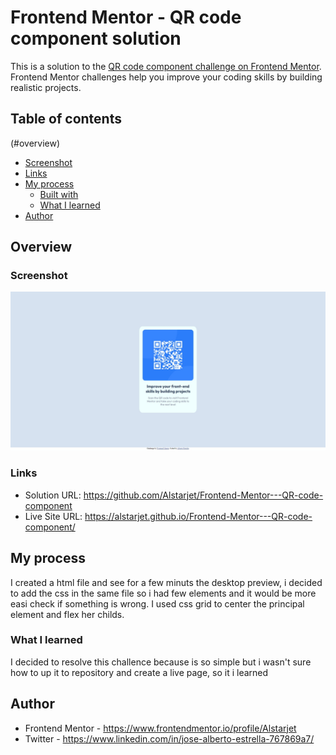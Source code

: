 # Frontend Mentor - QR code component solution

This is a solution to the [QR code component challenge on Frontend Mentor](https://www.frontendmentor.io/challenges/qr-code-component-iux_sIO_H). Frontend Mentor challenges help you improve your coding skills by building realistic projects. 

## Table of contents

(#overview)
  - [Screenshot](#screenshot)
  - [Links](#links)
- [My process](#my-process)
  - [Built with](#built-with)
  - [What I learned](#what-i-learned)
- [Author](#author)

## Overview

### Screenshot

![](./images/screnshot.jpeg)

### Links

- Solution URL: https://github.com/Alstarjet/Frontend-Mentor---QR-code-component
- Live Site URL: https://alstarjet.github.io/Frontend-Mentor---QR-code-component/

## My process
I created a html file and see for a few minuts the desktop preview, i decided to add the css in the same file so i had few elements and it would be more easi check if something is wrong.
I used css grid to center the principal element and flex her childs.


### What I learned
I decided to resolve this challence because is so simple but i wasn't sure how to up it to repository and create a live page, so it i learned

## Author

- Frontend Mentor - https://www.frontendmentor.io/profile/Alstarjet
- Twitter - https://www.linkedin.com/in/jose-alberto-estrella-767869a7/
